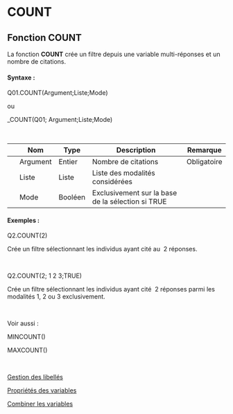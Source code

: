 # COUNT

## Fonction COUNT

La fonction **COUNT** crée un filtre depuis une variable multi-réponses et un nombre de citations.&nbsp;

#### Syntaxe :&nbsp;

Q01.COUNT(Argument;Liste;Mode)

ou

\_COUNT(Q01; Argument;Liste;Mode)

&nbsp;

| &nbsp; | **Nom** |**Type**|**Description**|**Remarque** |
| --- | --- | --- | --- | --- |
| &nbsp; | Argument | Entier | Nombre de citations | Obligatoire |
| &nbsp; | Liste | Liste | Liste des modalités considérées | &nbsp; |
| &nbsp; | Mode | Booléen | Exclusivement sur la base de la sélection si TRUE | &nbsp; |


#### Exemples :

Q2.COUNT(2)

Crée un filtre sélectionnant les individus ayant cité au&nbsp; 2 réponses.

&nbsp;

Q2.COUNT(2; 1 2 3;TRUE)

Crée un filtre sélectionnant les individus ayant cité&nbsp; 2 réponses parmi les modalités 1, 2 ou 3 exclusivement.

&nbsp;

Voir aussi :&nbsp;

MINCOUNT()&nbsp;

MAXCOUNT()

&nbsp;

[Gestion des libellés](<Gererleslibelleslestextes1.md>)

[Propriétés des variables](<Modifierlesproprietesdesvariable.md>)

[Combiner les variables](<Combinerlesvariables1.md>)
